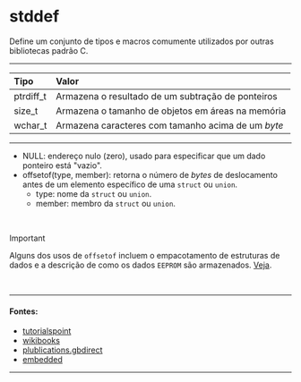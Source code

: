 # stddef
Define um conjunto de tipos e macros comumente utilizados por outras bibliotecas padrão C.

<hr>

| Tipo       | Valor                                              |
| :--        | :--                                                |
| ptrdiff\_t | Armazena o resultado de um subtração de ponteiros  |
| size\_t    | Armazena o tamanho de objetos em áreas na memória  |
| wchar\_t   | Armazena caracteres com tamanho acima de um *byte* |

<hr>

* NULL: endereço nulo (zero), usado para especificar que um dado ponteiro está "vazio".
* offsetof(type, member): retorna o número de *bytes* de deslocamento antes de um elemento específico de uma `struct` ou `union`.
	* type: nome da `struct` ou `union`.
	* member: membro da `struct` ou `union`.

<br>

> [!IMPORTANT]
> Alguns dos usos de `offsetof` incluem o empacotamento de estruturas de dados e a descrição de como os dados `EEPROM` são armazenados. [Veja](https://www.embedded.com/learn-a-new-trick-with-the-offsetof-macro/ "Sobre 'offsetof'").

<br>

<hr>

#### Fontes:
* [tutorialspoint](https://www.tutorialspoint.com/c_standard_library/stddef_h.htm)
* [wikibooks](https://en.wikibooks.org/wiki/c_programming/stddef.h)
* [plublications.gbdirect](https://publications.gbdirect.co.uk/c_book/chapter2/integral_types.html)
* [embedded](https://www.embedded.com/learn-a-new-trick-with-the-offsetof-macro/)

<hr>
